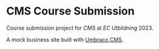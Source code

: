 # CMS Course Submission

Course submission project for _CMS_ at _EC Utbildning_ 2023.

A mock business site built with [Umbraco CMS](https://umbraco.com/).
